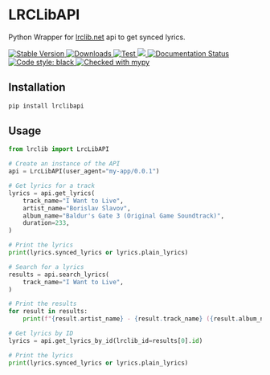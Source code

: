 # LRCLibAPI

Python Wrapper for [lrclib.net](https://lrclib.net/) api to get synced lyrics.

<p>
  <a href="https://pypi.org/project/lrclibapi/">
    <img src="https://img.shields.io/pypi/v/lrclibapi?color=darkblue" alt="Stable Version">
  </a>
  <a href="https://pypistats.org/packages/lrclibapi">
    <img src="https://img.shields.io/pypi/dm/lrclibapi?color=teal" alt="Downloads">
  </a>
  <a href="https://github.com/Dr-Blank/lrclibapi/actions">
    <img src="https://github.com/Dr-Blank/lrclibapi/actions/workflows/tests.yaml/badge.svg" alt="Test">
  </a>
  <a href="https://codecov.io/gh/Dr-Blank/lrclibapi" > 
    <img src="https://codecov.io/gh/Dr-Blank/lrclibapi/graph/badge.svg"/> 
  </a>
  <a href='https://lrclibapi.readthedocs.io/en/latest/?badge=latest'>
    <img src='https://readthedocs.org/projects/lrclibapi/badge/?version=latest' alt='Documentation Status' />
  </a>
  <a href="https://github.com/psf/black">
    <img src="https://img.shields.io/badge/code%20style-black-000000.svg" alt="Code style: black">
  </a>
  <a href="https://mypy-lang.org/">
    <img src="https://www.mypy-lang.org/static/mypy_badge.svg" alt="Checked with mypy">
  </a>
</p>

## Installation

```bash
pip install lrclibapi
```

## Usage

```python
from lrclib import LrcLibAPI

# Create an instance of the API
api = LrcLibAPI(user_agent="my-app/0.0.1")

# Get lyrics for a track
lyrics = api.get_lyrics(
    track_name="I Want to Live",
    artist_name="Borislav Slavov",
    album_name="Baldur's Gate 3 (Original Game Soundtrack)",
    duration=233,
)

# Print the lyrics
print(lyrics.synced_lyrics or lyrics.plain_lyrics)

# Search for a lyrics
results = api.search_lyrics(
    track_name="I Want to Live",
)

# Print the results
for result in results:
    print(f"{result.artist_name} - {result.track_name} ({result.album_name})")

# Get lyrics by ID
lyrics = api.get_lyrics_by_id(lrclib_id=results[0].id)

# Print the lyrics
print(lyrics.synced_lyrics or lyrics.plain_lyrics)
```
